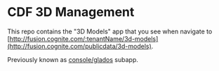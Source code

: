 # CDF 3D Management

This repo contains the "3D Models" app that you see when navigate to [http://fusion.cognite.com/:tenantName/3d-models](http://fusion.cognite.com/publicdata/3d-models).

Previously known as [console/glados](https://github.com/cognitedata/console) subapp.
